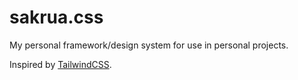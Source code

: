 # sakrua.css

My personal framework/design system for use in personal projects.

Inspired by [TailwindCSS](https://tailwindcss.com/).
